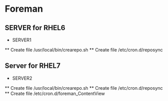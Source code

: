 # Foreman

## SERVER for RHEL6

* SERVER1

** Create file /usr/local/bin/crearepo.sh
** Create file /etc/cron.d/reposync

## Server for RHEL7

* SERVER2

** Create file /usr/local/bin/crearepo.sh
** Create file /etc/cron.d/reposync
** Create file /etc/cron.d/foreman_ContentView
